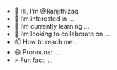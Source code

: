 - 👋 Hi, I’m @Ranjithizaq
- 👀 I’m interested in ...
- 🌱 I’m currently learning ...
- 💞️ I’m looking to collaborate on ...
- 📫 How to reach me ...
- 😄 Pronouns: ...
- ⚡ Fun fact: ...

<!---
Ranjithizaq/Ranjithizaq is a ✨ special ✨ repository because its `README.md` (this file) appears on your GitHub profile.
You can click the Preview link to take a look at your changes.
--->
